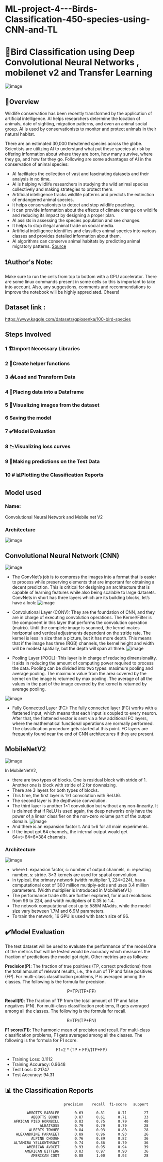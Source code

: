 # ML-project-4---Birds-Classification-450-species-using-CNN-and-TL

# 🦜Bird Classification using Deep Convolutional Neural Networks , mobilenet v2 and Transfer Learning

![image](https://user-images.githubusercontent.com/64637562/208314576-c7c752e0-ed5c-4ee8-a0d8-7239da56dc74.png)

## 🔬Overview 
Wildlife conservation has been recently transformed by the application of artificial intelligence. AI helps researchers determine the location of animals, date of sighting, migration patterns, and even an animal social group. AI is used by conservationists to monitor and protect animals in their natural habitat.

There are an estimated 30,000 threatened species across the globe. Scientists are utilizing AI to understand what put these species at risk by offering information about where they are born, how many survive, where they go, and how far they go. Following are some advantages of AI in the conservation of animal species:

* AI facilitates the collection of vast and fascinating datasets and their analysis in no time.
* AI is helping wildlife researchers in studying the wild animal species collectively and making strategies to protect them.
* Artificial intelligence tracks wildlife patterns and predicts the extinction of endangered animal species.
* It helps conservationists to detect and stop wildlife poaching.
* It can provide information about the effects of climate change on wildlife and reducing its impact by designing a proper plan.
* AI assists in assessing the species population and see changes.
* It helps to stop illegal animal trade on social media.
* Artificial intelligence identifies and classifies animal species into various classes and provides detailed information about them.
* AI algorithms can conserve animal habitats by predicting animal migratory patterns.
[Source](https://aiworldschool.com/research/this-is-why-ai-in-wildlife-conservation-is-so-glorious/)

## ❗Author's Note:
Make sure to run the cells from top to bottom with a GPU accelerator. There are some linux commands present in some cells so this is important to take into account. Also, any suggestions, comments and recommendations to improve the notebook will be highly appreciated. Cheers!

## Dataset link : 
https://www.kaggle.com/datasets/gpiosenka/100-bird-species

## Steps Involved 
### 1  🏗️Import Necessary Libraries
### 2  🤙Create helper functions
### 3  📥Load and Transform Data
### 4  📅Placing data into a Dataframe
### 5  🔭Visualizing images from the dataset
### 6 Saving the model
### 7  ✔️Model Evaluation
### 8  📉Visualizing loss curves
### 9  🔮Making predictions on the Test Data
### 10 # 📊Plotting the Classification Reports

## Model used 
### Name: 
Convolutional Neural Network and Mobile net V2
### Architecture
![image](https://user-images.githubusercontent.com/64637562/208312539-7f5c1e87-4916-44d6-8ada-5e463e78946c.png)



## Convolutional Neural Network (CNN)
![image](https://user-images.githubusercontent.com/64637562/208299399-c90d80e0-6035-4b03-8182-53b7234667ad.png)
* The ConvNet’s job is to compress the images into a format that is easier to process while preserving elements that are important for obtaining a decent prediction. This is critical for designing an architecture that is capable of learning features while also being scalable to large datasets.
ConvNets in short has three layers which are its building blocks, let’s have a look:
![image](https://user-images.githubusercontent.com/64637562/208299474-9bbb37e6-b2ef-4108-81f4-a31cce333439.png)

* Convolutional Layer (CONV): They are the foundation of CNN, and they are in charge of executing convolution operations. The Kernel/Filter is the component in this layer that performs the convolution operation (matrix). Until the complete image is scanned, the kernel makes horizontal and vertical adjustments dependent on the stride rate. The kernel is less in size than a picture, but it has more depth. This means that if the image has three (RGB) channels, the kernel height and width will be modest spatially, but the depth will span all three.
![image](https://user-images.githubusercontent.com/64637562/208311448-cff37614-4934-4136-9407-4101f72fdcce.png)

* Pooling Layer (POOL): This layer is in charge of reducing dimensionality. It aids in reducing the amount of computing power required to process the data. Pooling can be divided into two types: maximum pooling and average pooling. The maximum value from the area covered by the kernel on the image is returned by max pooling. The average of all the values in the part of the image covered by the kernel is returned by average pooling.

![image](https://user-images.githubusercontent.com/64637562/208314211-ae08b00c-2951-44ae-b123-14e8c835dd74.png)

* Fully Connected Layer (FC): The fully connected layer (FC) works with a flattened input, which means that each input is coupled to every neuron. After that, the flattened vector is sent via a few additional FC layers, where the mathematical functional operations are normally performed. The classification procedure gets started at this point. FC layers are frequently found near the end of CNN architectures if they are present.
 ## MobileNetV2
![image](https://user-images.githubusercontent.com/64637562/208295257-5e008ac3-7277-446d-b670-2cd85eab3e3e.png)

In MobileNetV2, 
* there are two types of blocks. One is residual block with stride of 1. Another one is block with stride of 2 for downsizing.
* There are 3 layers for both types of blocks.
* This time, the first layer is 1×1 convolution with ReLU6.
* The second layer is the depthwise convolution.
* The third layer is another 1×1 convolution but without any non-linearity. It is claimed that if ReLU is used again, the deep networks only have the power of a linear classifier on the non-zero volume part of the output domain.
![image](https://user-images.githubusercontent.com/64637562/208298641-d4780ee1-78e9-434f-83c6-8fc6db097566.png)
* And there is an expansion factor t. And t=6 for all main experiments.
* If the input got 64 channels, the internal output would get 64×t=64×6=384 channels.
### Architecture
![image](https://user-images.githubusercontent.com/64637562/208305340-41a20137-e508-4a67-bf93-826299d5fbef.png)

* where t: expansion factor, c: number of output channels, n: repeating number, s: stride. 3×3 kernels are used for spatial convolution.
* In typical, the primary network (width multiplier 1, 224×224), has a computational cost of 300 million multiply-adds and uses 3.4 million parameters. (Width multiplier is introduced in MobileNetV1.)
* The performance trade offs are further explored, for input resolutions from 96 to 224, and width multipliers of 0.35 to 1.4.
* The network computational cost up to 585M MAdds, while the model size vary between 1.7M and 6.9M parameters.
* To train the network, 16 GPU is used with batch size of 96.

## ✔️Model Evaluation
The test dataset will be used to evaluate the performance of the model.One of the metrics that will be tested would be accuracy which measures the fraction of predictions the model got right. Other metrics are as follows:

**Precision(P)**: 
The fraction of true positives (TP, correct predictions) from the total amount of relevant results, i.e., the sum of TP and false positives (FP). For multi-class classification problems, P is averaged among the classes. The following is the formula for precision.

<center>P=TP/(TP+FP)</center>

**Recall(R)**: 
The fraction of TP from the total amount of TP and false negatives (FN). For multi-class classification problems, R gets averaged among all the classes. The following is the formula for recall.
<center>R=TP/(TP+FN)</center>

**F1 score(F1)**: 
The harmonic mean of precision and recall. For multi-class classification problems, F1 gets averaged among all the classes. The following is the formula for F1 score.
<center>F1=2 * (TP * FP)/(TP+FP)</center>

* Training Loss: 0.1112 
* Training Accuracy: 0.9648
* Test Loss: 0.21747
* Test Accuracy: 94.31


## 📊 the Classification Reports
                               precision    recall  f1-score   support

              ABBOTTS BABBLER       0.63      0.81      0.71        27
                ABBOTTS BOOBY       0.87      0.61      0.71        33
        AFRICAN PIED HORNBILL       0.83      0.75      0.79        40
                    ALBATROSS       0.79      0.79      0.79        28
               ALBERTS TOWHEE       0.84      0.93      0.88        28
         ALEXANDRINE PARAKEET       0.89      0.96      0.93        26
                ALPINE CHOUGH       0.76      0.89      0.82        36
        ALTAMIRA YELLOWTHROAT       0.74      0.86      0.79        36
              AMERICAN AVOCET       0.93      0.95      0.94        39
             AMERICAN BITTERN       0.83      0.97      0.90        36
                AMERICAN COOT       0.88      1.00      0.93        28
